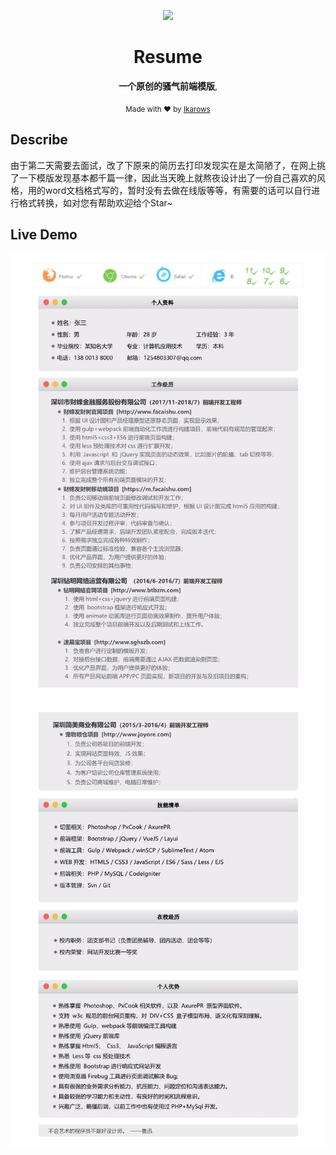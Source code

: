<div align="center">
<p><img width="150" src="https://avatars0.githubusercontent.com/u/25151659?s=460&v=4"></p>

<h1>Resume</h1>

<p>
  <strong>一个原创的骚气前端模版</strong>,
</p>

<p>
  <sub>Made with ❤︎ by
    <a href="https://github.com/Ikarows">Ikarows</a>
  </sub>
</p>

</div>

## Describe

<p>由于第二天需要去面试，改了下原来的简历去打印发现实在是太简陋了，在网上挑了一下模版发现基本都千篇一律，因此当天晚上就熬夜设计出了一份自己喜欢的风格，用的word文档格式写的，暂时没有去做在线版等等，有需要的话可以自行进行格式转换，如对您有帮助欢迎给个Star~</p>

## Live Demo
![Image text](https://github.com/Ikarows/Resume/blob/master/preview/0_1.jpg)
![Image text](https://github.com/Ikarows/Resume/blob/master/preview/0_2.jpg)
